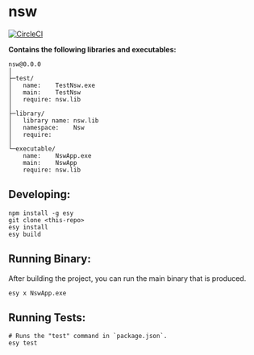 # nsw


[![CircleCI](https://circleci.com/gh/yourgithubhandle/nsw/tree/master.svg?style=svg)](https://circleci.com/gh/yourgithubhandle/nsw/tree/master)


**Contains the following libraries and executables:**

```
nsw@0.0.0
│
├─test/
│   name:    TestNsw.exe
│   main:    TestNsw
│   require: nsw.lib
│
├─library/
│   library name: nsw.lib
│   namespace:    Nsw
│   require:
│
└─executable/
    name:    NswApp.exe
    main:    NswApp
    require: nsw.lib
```

## Developing:

```
npm install -g esy
git clone <this-repo>
esy install
esy build
```

## Running Binary:

After building the project, you can run the main binary that is produced.

```
esy x NswApp.exe 
```

## Running Tests:

```
# Runs the "test" command in `package.json`.
esy test
```
